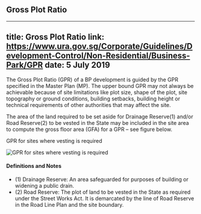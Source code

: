 
## Gross Plot Ratio
---
title: Gross Plot Ratio
link: https://www.ura.gov.sg/Corporate/Guidelines/Development-Control/Non-Residential/Business-Park/GPR
date: 5 July 2019
---

The Gross Plot Ratio (GPR) of a BP development is guided by the GPR specified in the Master Plan (MP). The upper bound GPR may not always be achievable because of site limitations like plot size, shape of the plot, site topography or ground conditions, building setbacks, building height or technical requirements of other authorities that may affect the site.

The area of the land required to be set aside for Drainage Reserve(1) and/or Road Reserve(2) to be vested in the State may be included in the site area to compute the gross floor area (GFA) for a GPR – see figure below.

GPR for sites where vesting is required

![GPR for sites where vesting is required](https://www.ura.gov.sg/-/media/Corporate/Guidelines/Development-control/Flats-Condominiums/F01_Gross_Plot_Ratio.jpg?h=100%25&w=100%25)

#### Definitions and Notes

- (1) Drainage Reserve: An area safeguarded for purposes of building or widening a public drain.
- (2) Road Reserve: The plot of land to be vested in the State as required under the Street Works Act. It is demarcated by the line of Road Reserve in the Road Line Plan and the site boundary.
